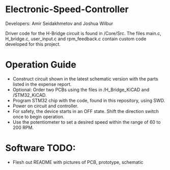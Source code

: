 # Electronic-Speed-Controller
Developers: Amir Seidakhmetov and Joshua Wilbur

Driver code for the H-Bridge circuit is found in /Core/Src. The files main.c, 
H_bridge.c, user_input.c and rpm_feedback.c contain custom code developed 
for this project. 

# Operation Guide
* Construct circuit shown in the latest schematic version with the parts listed in the expense report.
* Optional: Order two PCBs using the files in /H_Bridge_KiCAD and /STM32_KiCAD.
* Program STM32 chip with the code, found in this repository, using SWD.
* Power on circuit and controller.
* For safety, the device starts in an OFF state. Shift the direction switch once to begin operation.
* Use the potentiometer to set a desired speed within the range of 60 to 200 RPM.


# Software TODO:
* Flesh out README with pictures of PCB, prototype, schematic